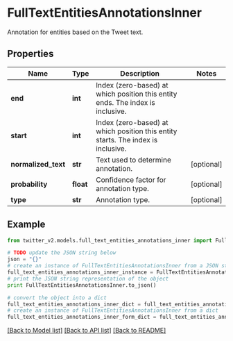 # FullTextEntitiesAnnotationsInner

Annotation for entities based on the Tweet text.

## Properties
Name | Type | Description | Notes
------------ | ------------- | ------------- | -------------
**end** | **int** | Index (zero-based) at which position this entity ends.  The index is inclusive. | 
**start** | **int** | Index (zero-based) at which position this entity starts.  The index is inclusive. | 
**normalized_text** | **str** | Text used to determine annotation. | [optional] 
**probability** | **float** | Confidence factor for annotation type. | [optional] 
**type** | **str** | Annotation type. | [optional] 

## Example

```python
from twitter_v2.models.full_text_entities_annotations_inner import FullTextEntitiesAnnotationsInner

# TODO update the JSON string below
json = "{}"
# create an instance of FullTextEntitiesAnnotationsInner from a JSON string
full_text_entities_annotations_inner_instance = FullTextEntitiesAnnotationsInner.from_json(json)
# print the JSON string representation of the object
print FullTextEntitiesAnnotationsInner.to_json()

# convert the object into a dict
full_text_entities_annotations_inner_dict = full_text_entities_annotations_inner_instance.to_dict()
# create an instance of FullTextEntitiesAnnotationsInner from a dict
full_text_entities_annotations_inner_form_dict = full_text_entities_annotations_inner.from_dict(full_text_entities_annotations_inner_dict)
```
[[Back to Model list]](../README.md#documentation-for-models) [[Back to API list]](../README.md#documentation-for-api-endpoints) [[Back to README]](../README.md)


